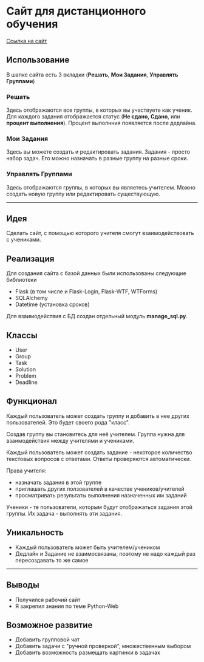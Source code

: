 # Cайт для дистанционного обучения

[Ссылка на сайт](https://distant-learning.herokuapp.com)

## Использование
В шапке сайта есть 3 вкладки (__Решать__, __Мои Задания__, __Управлять Группами__)

### Решать
Здесь отображаются все группы, в которых вы участвуете как ученик. Для каждого задания отображается статус (**Не сдано, Сдано**, или **процент выполнения**). Процент выполнния появляется после дедлайна. 

### Мои Задания
Здесь вы можете создать и редактировать задания. Задания - просто набор задач. Его можно назначать в разные группу на разные сроки.

### Управлять Группами
Здесь отображаются группы, в которых вы являетесь учителем. Можно создать новую группу или редактировать существующую.

---

## Идея
Сделать сайт, с помощью которого учителя смогут взаимодействовать с учениками.

## Реализация
Для создания сайта с базой данных были использованы следующие библиотеки
- Flask (в том числе и Flask-Login, Flask-WTF, WTForms)
- SQLAlchemy
- Datetime (установка сроков)

Для взаимодействия с БД создан отдельный модуль **manage_sql.py**.

## Классы
- User
- Group
- Task
- Solution
- Problem
- Deadline

## Функционал
Каждый пользователь может создать группу и добавить в нее других пользователей. Это будет своего рода "класс". 

Создав группу вы становитесь для неё учителем. Группа нужна для взаимодействия между учителями и учениками. 

Каждый пользователь может создать задание - некоторое количество текстовых вопросов с ответами. Ответы проверяются автоматически.

Права учителя: 
- назначать задания в этой группе
- приглашать других ползователей в качестве учеников/учителей
- просматривать результаты выполнения назначенных им заданий

Ученики - те пользователи, которым будут отображаться задания этой группы. Их задача - выполнять эти задания.

## Уникальность
- Каждый пользователь может быть учителем/учеником
- Дедлайн и Задание не взаимосвязаны, поэтому не надо каждый раз пересоздавать то же самое

---

## Выводы
- Получился рабочий сайт
- Я закрепил знания по теме Python-Web

## Возможное развитие
- Добавить групповой чат
- Добавить задачи с "ручной проверкой", множественным выбором
- Добавить возможность размещать картинки в задачах 
